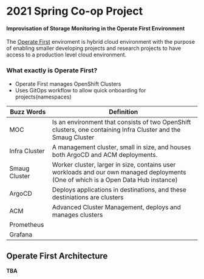 # 2021 Spring Co-op Project
#### Improvisation of Storage Monitoring in the Operate First Environment 

The [Operate First](https://www.operate-first.cloud/) enviroment is hybrid cloud environment with the purpose of enabling smaller developing projects and research projects to have access to a production level cloud environment.

### What exactly is Operate First?
- Operate First manages OpenShift Clusters
- Uses GitOps workflow to allow quick onboarding for projects(namespaces)

| Buzz Words  | Definition |
| ------------- | ------------- |
| MOC  | Is an environment that consists of two OpenShift clusters, one containing Infra Cluster and the Smaug Cluster  |
| Infra Cluster  | A management cluster, small in size, and houses both ArgoCD and ACM deployments.  |
| Smaug Cluster  | Worker cluster, larger in size, contains user workloads and our own managed deployments (One of which is a Open Data Hub instance) | 
| ArgoCD  | Deploys applications in destinations, and these destiniations are clusters |
| ACM | Advanced Cluster Management, deploys and manages clusters | 
| Prometheus | | 
| Grafana | |

## Operate First Architecture
**TBA**
